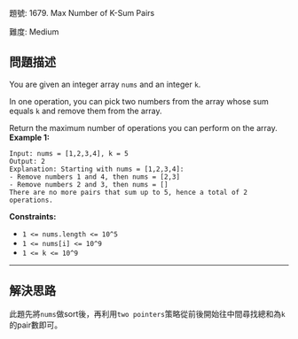 題號: 1679. Max Number of K-Sum Pairs

難度: Medium

## 問題描述

You are given an integer array `nums` and an integer `k`.

In one operation, you can pick two numbers from the array whose sum equals `k` and remove them from the array.

Return the maximum number of operations you can perform on the array.
**Example 1:**


```
Input: nums = [1,2,3,4], k = 5
Output: 2
Explanation: Starting with nums = [1,2,3,4]:
- Remove numbers 1 and 4, then nums = [2,3]
- Remove numbers 2 and 3, then nums = []
There are no more pairs that sum up to 5, hence a total of 2 operations.
```

**Constraints:**

- `1 <= nums.length <= 10^5`
- `1 <= nums[i] <= 10^9`
- `1 <= k <= 10^9`


---
## 解決思路

此題先將`nums`做sort後，再利用`two pointers`策略從前後開始往中間尋找總和為`k`的pair數即可。

